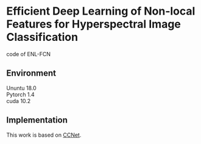 # Efficient Deep Learning of Non-local Features for Hyperspectral Image Classification 
code of ENL-FCN 
## Environment
Ununtu 18.0 <br>
Pytorch 1.4 <br>
cuda 10.2 <br>
## Implementation
This work is based on [CCNet](https://github.com/speedinghzl/CCNet/tree/pytorch-1.1).
